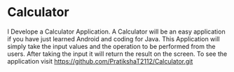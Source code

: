 # Calculator
I Develope a Calculator Application. A Calculator will be an easy application if you have just learned Android and coding for Java. This Application will simply take the input values and the operation to be performed from the users. After taking the input it will return the result on the screen. 
To see the application visit https://github.com/PratikshaT2112/Calculator.git
